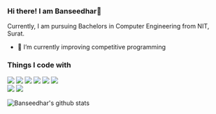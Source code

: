 ### Hi there! I am Banseedhar👋

Currently, I am pursuing Bachelors in Computer Engineering from NIT, Surat.

- 🌱 I’m currently improving competitive programming 

<h3><b>Things I code with</b></h3>
<p>
<img src="https://img.shields.io/badge/c%20-%2300599C.svg?&style=for-the-badge&logo=c&logoColor=white"/>
<img src="https://img.shields.io/badge/c++%20-%2300599C.svg?&style=for-the-badge&logo=c%2B%2B&ogoColor=white"/>
<img src="https://img.shields.io/badge/python%20-%2314354C.svg?&style=for-the-badge&logo=python&logoColor=white"/>
<img src="https://img.shields.io/badge/html5%20-%23E34F26.svg?&style=for-the-badge&logo=html5&logoColor=white"/>
<img src="https://img.shields.io/badge/css3%20-%231572B6.svg?&style=for-the-badge&logo=css3&logoColor=white"/>
<img src="https://img.shields.io/badge/Jupyter%20-%23F37626.svg?&style=for-the-badge&logo=Jupyter&logoColor=white" />  
</br>
<img src="https://img.shields.io/badge/git%20-%23F05033.svg?&style=for-the-badge&logo=git&logoColor=white"/>
<img src="https://img.shields.io/badge/github%20-%23121011.svg?&style=for-the-badge&logo=github&logoColor=white"/>

</p>



![Banseedhar's github stats](https://github-readme-stats.vercel.app/api?username=Banseedhar01&theme=chartreuse-dark&show_icons=true)
<!-- [![Top Langs](https://github-readme-stats.vercel.app/api/top-langs/?username=Banseedhar01)](https://github.com/anuraghazra/github-readme-stats) -->

